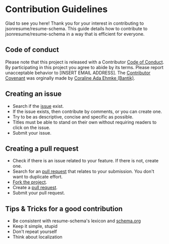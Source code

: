 # Contribution Guidelines

Glad to see you here! Thank you for your interest in contributing to jsonresume/resume-schema. This guide details how to contribute to jsonresume/resume-schema in a way that is efficient for everyone.

## Code of conduct

Please note that this project is released with a Contributor [Code of Conduct](CODE_OF_CONDUCT.md). By participating in this project you agree to abide by its terms. Please report unacceptable behavior to [INSERT EMAIL ADDRESS]. The [Contributor Covenant](https://github.com/Bantik/contributor_covenant) was orginally made by [Coraline Ada Ehmke (Bantik)](https://github.com/Bantik).

## Creating an issue

* Search if the [issue](https://github.com/jsonresume/resume-schema/issues) exist.
* If the issue exists, then contribute by comments, or you can create one.
* Try to be as descriptive, concise and specific as possible.
* Titles must be able to stand on their own without requiring readers to click on the issue.
* Submit your issue.

## Creating a pull request

* Check if there is an issue related to your feature. If there is not, create one.
* Search for an [pull request](https://github.com/jsonresume/resume-schema/pulls) that relates to your submission. You don't want to duplicate effort.
* [Fork the project](https://help.github.com/articles/fork-a-repo/).
* Create a [pull request](https://help.github.com/articles/creating-a-pull-request/).
* Submit your pull request.

## Tips & Tricks for a good contribution

* Be consistent with resume-schema's lexicon and [schema.org](http://schema.org/)
* Keep it simple, stupid
* Don't repeat yourself
* Think about localization
